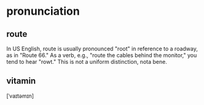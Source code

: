 ﻿# pronunciation


## route

In US English, route is usually pronounced "root" in reference to a 
roadway, as in "Route 66." As a verb, e.g., "route the cables behind 
the monitor," you tend to hear "rowt." This is not a uniform distinction, 
nota bene.


## vitamin

[ˈvaɪtəmɪn]




